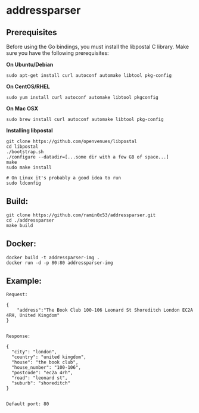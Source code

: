 # addressparser

## Prerequisites

Before using the Go bindings, you must install the libpostal C library. Make sure you have the following prerequisites:

**On Ubuntu/Debian**
```
sudo apt-get install curl autoconf automake libtool pkg-config
```

**On CentOS/RHEL**
```
sudo yum install curl autoconf automake libtool pkgconfig
```

**On Mac OSX**
```
sudo brew install curl autoconf automake libtool pkg-config
```

**Installing libpostal**

```
git clone https://github.com/openvenues/libpostal
cd libpostal
./bootstrap.sh
./configure --datadir=[...some dir with a few GB of space...]
make
sudo make install

# On Linux it's probably a good idea to run
sudo ldconfig
```


## Build:
```
git clone https://github.com/ramin0x53/addressparser.git
cd ./addressparser
make build
```
## Docker:
```
docker build -t addressparser-img .
docker run -d -p 80:80 addressparser-img
```

## Example:

```
Request:

{
    "address":"The Book Club 100-106 Leonard St Shoreditch London EC2A 4RH, United Kingdom"
}


Response:

{
  "city": "london",
  "country": "united kingdom",
  "house": "the book club",
  "house_number": "100-106",
  "postcode": "ec2a 4rh",
  "road": "leonard st",
  "suburb": "shoreditch"
}


Default port: 80
```